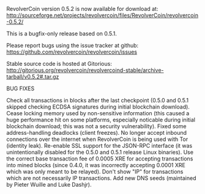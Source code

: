 RevolverCoin version 0.5.2 is now available for download at:
http://sourceforge.net/projects/revolvercoin/files/RevolverCoin/revolvercoin-0.5.2/

This is a bugfix-only release based on 0.5.1.

Please report bugs using the issue tracker at github:
https://github.com/revolvercoin/revolvercoin/issues

Stable source code is hosted at Gitorious:
http://gitorious.org/revolvercoin/revolvercoind-stable/archive-tarball/v0.5.2#.tar.gz

BUG FIXES

Check all transactions in blocks after the last checkpoint (0.5.0 and 0.5.1 skipped checking ECDSA signatures during initial blockchain download).
Cease locking memory used by non-sensitive information (this caused a huge performance hit on some platforms, especially noticable during initial blockchain download; this was
not a security vulnerability).
Fixed some address-handling deadlocks (client freezes).
No longer accept inbound connections over the internet when RevolverCoin is being used with Tor (identity leak).
Re-enable SSL support for the JSON-RPC interface (it was unintentionally disabled for the 0.5.0 and 0.5.1 release Linux binaries).
Use the correct base transaction fee of 0.0005 XRE for accepting transactions into mined blocks (since 0.4.0, it was incorrectly accepting 0.0001 XRE which was only meant to be relayed).
Don't show "IP" for transactions which are not necessarily IP transactions.
Add new DNS seeds (maintained by Pieter Wuille and Luke Dashjr).
